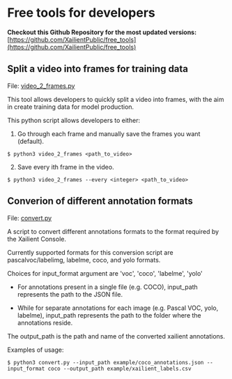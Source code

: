 # Free tools for developers

**Checkout this Github Repository for the most updated versions:**
[https://github.com/XailientPublic/free_tools](https://github.com/XailientPublic/free_tools)


## Split a video into frames for training data

File: [video_2_frames.py](https://github.com/XailientPublic/free_tools/blob/master/video_2_frames.py)

This tool allows developers to quickly split a video into frames,
with the aim in create training data for model production.

This python script allows developers to either:

1. Go through each frame and manually save the frames you want (default).

`$ python3 video_2_frames <path_to_video>`

2. Save every ith frame in the video.

`$ python3 video_2_frames --every <integer> <path_to_video>`


## Converion of different annotation formats

File: [convert.py](https://github.com/XailientPublic/free_tools/blob/master/convert.py)

A script to convert different annotations formats to the format required by the Xailient Console.

Currently supported formats for this conversion script are pascalvoc/labelimg, labelme, coco, and yolo formats.

Choices for input_format argument are 'voc', 'coco', 'labelme', 'yolo'

- For annotations present in a single file (e.g. COCO), input_path represents the path to the JSON file. 

- While for separate annotations for each image (e.g. Pascal VOC, yolo, labelme), input_path represents
the path to the folder where the annotations reside.

The output_path is the path and name of the converted xailient annotations.

Examples of usage:

`$ python3 convert.py --input_path example/coco_annotations.json --input_format coco --output_path example/xailient_labels.csv`

<br>
<br>
<br>
<br>